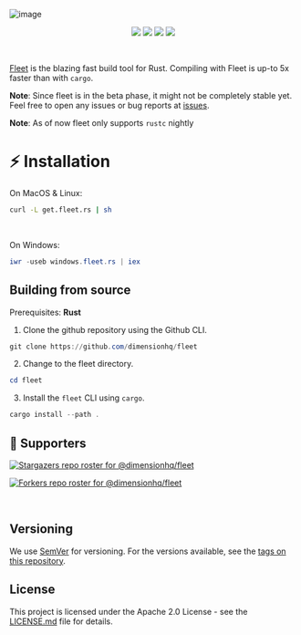 ![image](https://user-images.githubusercontent.com/63039748/164709140-8bb96d45-972e-4ac5-8e0e-ae566e673761.png)

<p align="center">
  <img src="https://img.shields.io/badge/version-1.0.0--beta-green"> <img src="https://img.shields.io/github/license/dimensionhq/fleet?color=pink"> <img src="https://img.shields.io/tokei/lines/github/dimensionhq/fleet?color=white&label=lines%20of%20code"> <img src="https://img.shields.io/github/languages/top/dimensionhq/fleet?color=%230xfffff">
</p>

<br>


[Fleet](https://fleet.rs) is the blazing fast build tool for Rust. Compiling with Fleet is up-to 5x faster than with `cargo`.

**Note**: Since fleet is in the beta phase, it might not be completely stable yet. Feel free to open any issues or bug reports at [issues](https://github.com/dimensionhq/fleet/issues/).

**Note**: As of now fleet only supports `rustc` nightly
<br>

# :zap: Installation

On MacOS & Linux:
```bash
curl -L get.fleet.rs | sh
```
<br>

On Windows:
```powershell
iwr -useb windows.fleet.rs | iex
```

## Building from source
Prerequisites: **Rust**

1. Clone the github repository using the Github CLI.
```powershell
git clone https://github.com/dimensionhq/fleet
```

2. Change to the fleet directory.
```powershell
cd fleet
```

3. Install the `fleet` CLI using `cargo`.
```powershell
cargo install --path .
```

## :clap: Supporters
[![Stargazers repo roster for @dimensionhq/fleet](https://reporoster.com/stars/dimensionhq/fleet)](https://github.com/dimensionhq/fleet/stargazers)

[![Forkers repo roster for @dimensionhq/fleet](https://reporoster.com/forks/dimensionhq/fleet)](https://github.com/dimensionhq/fleet/network/members)

<br>

## Versioning

We use [SemVer](http://semver.org/) for versioning. For the versions available, see the [tags on this repository](https://github.com/dimensionhq/fleet/tags). 

## License

This project is licensed under the Apache 2.0 License - see the [LICENSE.md](LICENSE) file for details.
